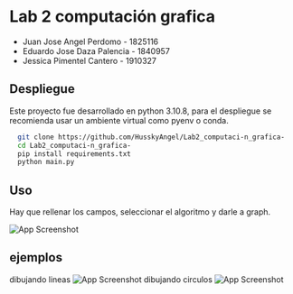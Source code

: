 
# Lab 2 computación grafica
* Juan Jose Angel Perdomo - 1825116
* Eduardo Jose Daza Palencia - 1840957
* Jessica Pimentel Cantero - 1910327


## Despliegue

Este proyecto fue desarrollado en python 3.10.8, para el despliegue se recomienda usar un ambiente virtual como pyenv o conda.

```bash
  git clone https://github.com/HusskyAngel/Lab2_computaci-n_grafica-
  cd Lab2_computaci-n_grafica-
  pip install requirements.txt
  python main.py
```




## Uso

Hay que rellenar los campos, seleccionar el algoritmo y darle a graph.

![App Screenshot](https://github.com/HusskyAngel/Lab2_computaci-n_grafica-/images/1.png)


## ejemplos

dibujando lineas
![App Screenshot](https://github.com/HusskyAngel/Lab2_computaci-n_grafica-/images/2.png)
dibujando circulos
![App Screenshot](https://github.com/HusskyAngel/Lab2_computaci-n_grafica-/images/3.png)

